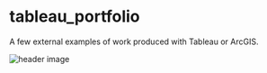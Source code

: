# tableau_portfolio
A few external examples of work produced with Tableau or ArcGIS.

![header image](https://github.com/ctedja/tableau_portfolio/blob/main/Screenshot%202021-04-30%20at%2021.37.29.png)

